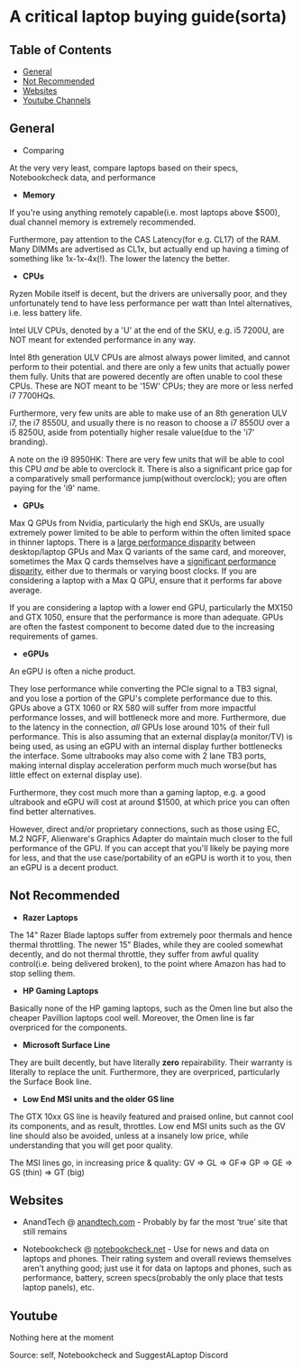 

# A critical laptop buying guide(sorta)

## Table of Contents


- [General](#General)
- [Not Recommended](#Not-Recommended)
- [Websites](#websites)
- [Youtube Channels](#Youtube)


## General

* Comparing

At the very very least, compare laptops based on their specs, Notebookcheck data, and performance



* **Memory**

If you're using anything remotely capable(i.e. most laptops above $500), dual channel memory is extremely recommended.

Furthermore, pay attention to the CAS Latency(for e.g. CL17) of the RAM. Many DIMMs are advertised as CL1x, but actually end up having a timing of something like 1x-1x-4x(!). The lower the latency the better.

* **CPUs**

Ryzen Mobile itself is decent, but the drivers are universally poor, and they unfortunately tend to have less performance per watt than Intel alternatives, i.e. less battery life.

Intel ULV CPUs, denoted by a 'U' at the end of the SKU, e.g. i5 7200U, are NOT meant for extended performance in any way.

Intel 8th generation ULV CPUs are almost always power limited, and cannot perform to their potential. and there are only a few units that actually power them fully. Units that are powered decently are often unable to cool these CPUs. These are NOT meant to be '15W' CPUs; they are more or less nerfed i7 7700HQs.

Furthermore, very few units are able to make use of an 8th generation ULV i7, the i7 8550U, and usually there is no reason to choose a i7 8550U over a i5 8250U, aside from potentially higher resale value(due to the 'i7' branding).

A note on the i9 8950HK: There are very few units that will be able to cool this CPU *and* be able to overclock it. There is also a significant price gap for a comparatively small performance jump(without overclock); you are often paying for the 'i9' name.

* **GPUs**

Max Q GPUs from Nvidia, particularly the high end SKUs, are usually extremely power limited to be able to perform within the often limited space in thinner laptops. There is a [large performance disparity](https://www.notebookcheck.net/We-benchmark-the-mobile-RTX-2060-2070-and-2080-Max-Q-and-compare-them-to-the-desktop-RTX-2080-and-GTX-1080.402036.0.html) between desktop/laptop GPUs and Max Q variants of the same card, and moreover, sometimes the Max Q cards themselves have a [significant performance disparity](https://www.notebookcheck.net/Not-created-equal-Razer-Blade-15-RTX-2070-Max-Q-is-10-to-15-percent-faster-than-the-Gigabyte-Aero-15-X9.406211.0.html), either due to thermals or varying boost clocks. If you are considering a laptop with a Max Q GPU, ensure that it performs far above average.

If you are considering a laptop with a lower end GPU, particularly the MX150 and GTX 1050, ensure that the performance is more than adequate. GPUs are often the fastest component to become dated due to the increasing requirements of games.

* **eGPUs**

An eGPU is often a niche product.

They lose performance while converting the PCIe signal to a TB3 signal, and you lose a portion of the GPU's complete performance due to this. GPUs above a GTX 1060 or RX 580 will suffer from more impactful performance losses, and will bottleneck more and more. Furthermore, due to the latency in the connection, *all* GPUs lose around 10% of their full performance. This is also assuming that an external display(a monitor/TV) is being used, as using an eGPU with an internal display further bottlenecks the interface. Some ultrabooks may also come with 2 lane TB3 ports, making internal display acceleration perform much much worse(but has little effect on external display use).

Furthermore, they cost much more than a gaming laptop, e.g. a good ultrabook and eGPU will cost at around $1500, at which price you can often find better alternatives.

However, direct and/or proprietary connections, such as those using EC, M.2 NGFF, Alienware's Graphics Adapter do maintain much closer to the full performance of the GPU. If you can accept that you'll likely be paying more for less, and that the use case/portability of an eGPU is worth it to you, then an eGPU is a decent product. 

## Not Recommended

* **Razer Laptops**

The 14" Razer Blade laptops suffer from extremely poor thermals and hence thermal throttling. The newer 15" Blades, while they are cooled somewhat decently, and do not thermal throttle, they suffer from awful quality control(i.e. being delivered broken), to the point where Amazon has had to stop selling them.

* **HP Gaming Laptops**

Basically none of the HP gaming laptops, such as the Omen line but also the cheaper Pavillion laptops cool well. Moreover, the Omen line is far overpriced for the components.

* **Microsoft Surface Line**

They are built decently, but have literally **zero** repairability. Their warranty is literally to replace the unit. Furthermore, they are overpriced, particularly the Surface Book line.

* **Low End MSI units and the older GS line**

The GTX 10xx GS line is heavily featured and praised online, but cannot cool its components, and as result, throttles. Low end MSI units such as the GV line should also be avoided, unless at a insanely low price, while understanding that you will get poor quality.

The MSI lines go, in increasing price & quality: GV => GL => GF=> GP => GE => GS (thin) => GT (big)







## Websites

* AnandTech @ [anandtech.com](anandtech.com) - Probably by far the most ‘true’ site that still remains

* Notebookcheck @ [notebookcheck.net](notebookcheck.net) - Use for news and data on laptops and phones. Their rating system and overall reviews themselves aren’t anything good; just use it for data on laptops and phones, such as performance, battery, screen specs(probably the only place that tests laptop panels), etc.




## Youtube

Nothing here at the moment


Source: self, Notebookcheck and SuggestALaptop Discord
